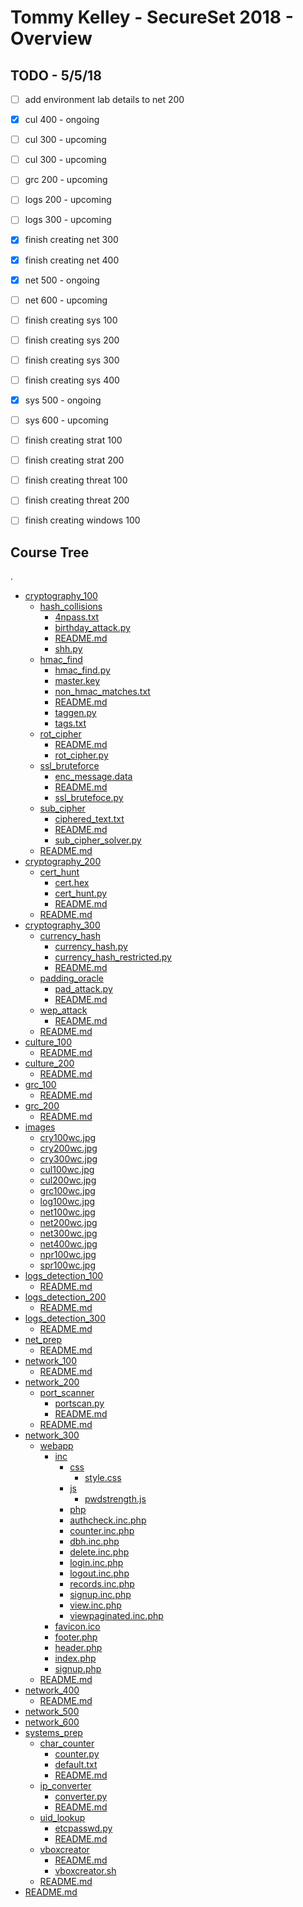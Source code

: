 # Tommy Kelley - SecureSet 2018 - Overview

## TODO - 5/5/18
- [ ] add environment lab details to net 200
- [x] cul 400 - ongoing
- [ ] cul 300 - upcoming
- [ ] cul 300 - upcoming
- [ ] grc 200 - upcoming
- [ ] logs 200 - upcoming
- [ ] logs 300 - upcoming
- [x] finish creating net 300
- [x] finish creating net 400
- [x] net 500 - ongoing
- [ ] net 600 - upcoming
- [ ] finish creating sys 100
- [ ] finish creating sys 200
- [ ] finish creating sys 300
- [ ] finish creating sys 400
- [x] sys 500 - ongoing
- [ ] sys 600 - upcoming
- [ ] finish creating strat 100
- [ ] finish creating strat 200
- [ ] finish creating threat 100
- [ ] finish creating threat 200
- [ ] finish creating windows 100


## Course Tree
.
 * [cryptography_100](./cryptography_100)
   * [hash_collisions](./cryptography_100/hash_collisions)
     * [4npass.txt](./cryptography_100/hash_collisions/4npass.txt)
     * [birthday_attack.py](./cryptography_100/hash_collisions/birthday_attack.py)
     * [README.md](./cryptography_100/hash_collisions/README.md)
     * [shh.py](./cryptography_100/hash_collisions/shh.py)
   * [hmac_find](./cryptography_100/hmac_find)
     * [hmac_find.py](./cryptography_100/hmac_find/hmac_find.py)
     * [master.key](./cryptography_100/hmac_find/master.key)
     * [non_hmac_matches.txt](./cryptography_100/hmac_find/non_hmac_matches.txt)
     * [README.md](./cryptography_100/hmac_find/README.md)
     * [taggen.py](./cryptography_100/hmac_find/taggen.py)
     * [tags.txt](./cryptography_100/hmac_find/tags.txt)
   * [rot_cipher](./cryptography_100/rot_cipher)
     * [README.md](./cryptography_100/rot_cipher/README.md)
     * [rot_cipher.py](./cryptography_100/rot_cipher/rot_cipher.py)
   * [ssl_bruteforce](./cryptography_100/ssl_bruteforce)
     * [enc_message.data](./cryptography_100/ssl_bruteforce/enc_message.data)
     * [README.md](./cryptography_100/ssl_bruteforce/README.md)
     * [ssl_brutefoce.py](./cryptography_100/ssl_bruteforce/ssl_brutefoce.py)
   * [sub_cipher](./cryptography_100/sub_cipher)
     * [ciphered_text.txt](./cryptography_100/sub_cipher/ciphered_text.txt)
     * [README.md](./cryptography_100/sub_cipher/README.md)
     * [sub_cipher_solver.py](./cryptography_100/sub_cipher/sub_cipher_solver.py)
   * [README.md](./cryptography_100/README.md)
 * [cryptography_200](./cryptography_200)
   * [cert_hunt](./cryptography_200/cert_hunt)
     * [cert.hex](./cryptography_200/cert_hunt/cert.hex)
     * [cert_hunt.py](./cryptography_200/cert_hunt/cert_hunt.py)
     * [README.md](./cryptography_200/cert_hunt/README.md)
   * [README.md](./cryptography_200/README.md)
 * [cryptography_300](./cryptography_300)
   * [currency_hash](./cryptography_300/currency_hash)
     * [currency_hash.py](./cryptography_300/currency_hash/currency_hash.py)
     * [currency_hash_restricted.py](./cryptography_300/currency_hash/currency_hash_restricted.py)
     * [README.md](./cryptography_300/currency_hash/README.md)
   * [padding_oracle](./cryptography_300/padding_oracle)
     * [pad_attack.py](./cryptography_300/padding_oracle/pad_attack.py)
     * [README.md](./cryptography_300/padding_oracle/README.md)
   * [wep_attack](./cryptography_300/wep_attack)
     * [README.md](./cryptography_300/wep_attack/README.md)
   * [README.md](./cryptography_300/README.md)
 * [culture_100](./culture_100)
   * [README.md](./culture_100/README.md)
 * [culture_200](./culture_200)
   * [README.md](./culture_200/README.md)
 * [grc_100](./grc_100)
   * [README.md](./grc_100/README.md)
 * [grc_200](./grc_200)
   * [README.md](./grc_200/README.md)
 * [images](./images)
   * [cry100wc.jpg](./images/cry100wc.jpg)
   * [cry200wc.jpg](./images/cry200wc.jpg)
   * [cry300wc.jpg](./images/cry300wc.jpg)
   * [cul100wc.jpg](./images/cul100wc.jpg)
   * [cul200wc.jpg](./images/cul200wc.jpg)
   * [grc100wc.jpg](./images/grc100wc.jpg)
   * [log100wc.jpg](./images/log100wc.jpg)
   * [net100wc.jpg](./images/net100wc.jpg)
   * [net200wc.jpg](./images/net200wc.jpg)
   * [net300wc.jpg](./images/net300wc.jpg)
   * [net400wc.jpg](./images/net400wc.jpg)
   * [npr100wc.jpg](./images/npr100wc.jpg)
   * [spr100wc.jpg](./images/spr100wc.jpg)
 * [logs_detection_100](./logs_detection_100)
   * [README.md](./logs_detection_100/README.md)
 * [logs_detection_200](./logs_detection_200)
   * [README.md](./logs_detection_200/README.md)
 * [logs_detection_300](./logs_detection_300)
   * [README.md](./logs_detection_300/README.md)
 * [net_prep](./net_prep)
   * [README.md](./net_prep/README.md)
 * [network_100](./network_100)
   * [README.md](./network_100/README.md)
 * [network_200](./network_200)
   * [port_scanner](./network_200/port_scanner)
     * [portscan.py](./network_200/port_scanner/portscan.py)
     * [README.md](./network_200/port_scanner/README.md)
   * [README.md](./network_200/README.md)
 * [network_300](./network_300)
   * [webapp](./network_300/webapp)
     * [inc](./network_300/webapp/inc)
       * [css](./network_300/webapp/inc/css)
         * [style.css](./network_300/webapp/inc/css/style.css)
       * [js](./network_300/webapp/inc/js)
         * [pwdstrength.js](./network_300/webapp/inc/js/pwdstrength.js)
       * [php](./network_300/webapp/inc/php)
       * [authcheck.inc.php](./network_300/webapp/inc/php/authcheck.inc.php)
       * [counter.inc.php](./network_300/webapp/inc/php/counter.inc.php)
       * [dbh.inc.php](./network_300/webapp/inc/php/dbh.inc.php)
       * [delete.inc.php](./network_300/webapp/inc/php/delete.inc.php)
       * [login.inc.php](./network_300/webapp/inc/php/login.inc.php)
       * [logout.inc.php](./network_300/webapp/inc/php/logout.inc.php)
       * [records.inc.php](./network_300/webapp/inc/php/records.inc.php)
       * [signup.inc.php](./network_300/webapp/inc/php/signup.inc.php)
       * [view.inc.php](./network_300/webapp/inc/php/view.inc.php)
       * [viewpaginated.inc.php](./network_300/webapp/inc/php/viewpaginated.inc.php)
     * [favicon.ico](./network_300/webapp/favicon.ico)
     * [footer.php](./network_300/webapp/footer.php)
     * [header.php](./network_300/webapp/header.php)
     * [index.php](./network_300/webapp/index.php)
     * [signup.php](./network_300/webapp/signup.php)
   * [README.md](./network_300/README.md)
 * [network_400](./network_400)
   * [README.md](./network_400/README.md)
 * [network_500](./network_500)
 * [network_600](./network_600)
 * [systems_prep](./systems_prep)
   * [char_counter](./systems_prep/char_counter)
     * [counter.py](./systems_prep/char_counter/counter.py)
     * [default.txt](./systems_prep/char_counter/default.txt)
     * [README.md](./systems_prep/char_counter/README.md)
   * [ip_converter](./systems_prep/ip_converter)
     * [converter.py](./systems_prep/ip_converter/converter.py)
     * [README.md](./systems_prep/ip_converter/README.md)
   * [uid_lookup](./systems_prep/uid_lookup)
     * [etcpasswd.py](./systems_prep/uid_lookup/etcpasswd.py)
     * [README.md](./systems_prep/uid_lookup/README.md)
   * [vboxcreator](./systems_prep/vboxcreator)
     * [README.md](./systems_prep/vboxcreator/README.md)
     * [vboxcreator.sh](./systems_prep/vboxcreator/vboxcreator.sh)
   * [README.md](./systems_prep/README.md)
 * [README.md](./README.md)